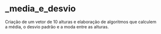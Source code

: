 # _media_e_desvio
Criação de um vetor de 10 alturas e elaboração de algoritmos que calculem a média, o desvio padrão e a moda entre as alturas.
